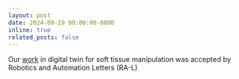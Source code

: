 ```yaml
---
layout: post
date: 2024-09-19 00:00:00-0800
inline: true
related_posts: false
---
```


Our [work](https://github.com/bmpelab/surgem) in digital twin for soft tissue manipulation was accepted by Robotics and Automation Letters (RA-L)
